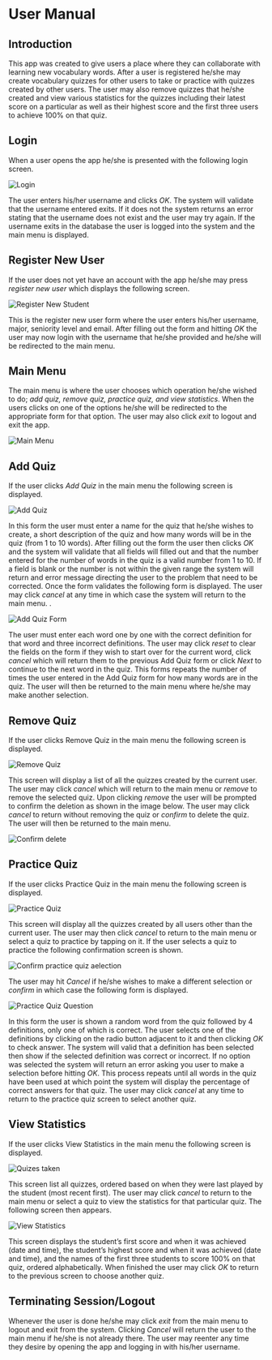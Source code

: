 # User Manual

## Introduction

This app was created to give users a place where they can collaborate with learning new vocabulary words. After a user is registered he/she may create vocabulary quizzes for other users to take or practice with quizzes created by other users. The user may also remove quizzes that he/she created and view various statistics for the quizzes including their latest score on a particular as well as their highest score and the first three users to achieve 100% on that quiz.

## Login

When a user opens the app he/she is presented with the following login screen.

![Login](design-doc/manual_images/login_man2.png)

The user enters his/her username and clicks *OK*. The system will validate that the username entered exits. If it does not the system returns an error stating that the username does not exist and the user may try again. If the username exits in the database the user is logged into the system and the main menu is displayed.

## Register New User

If the user does not yet have an account with the app he/she may press *register new user* which displays the following screen.

![Register New Student](design-doc/manual_images/register_man2.png)

This is the register new user form where the user enters his/her username, major, seniority level and email. After filling out the form and hitting *OK* the user may now login with the username that he/she provided and he/she will be redirected to the main menu.

## Main Menu

The main menu is where the user chooses which operation he/she wished to do; *add quiz, remove quiz, practice quiz, and view statistics*. When the users clicks on one of the options he/she will be redirected to the appropriate form for that option. The user may also click *exit* to logout and exit the app.

![Main Menu](design-doc/manual_images/mainMenu_man2.png)

## Add Quiz

If the user clicks *Add Quiz* in the main menu the following screen is displayed.

![Add Quiz](design-doc/manual_images/addQuiz_man2.png)

In this form the user must enter a name for the quiz that he/she wishes to create, a short description of the quiz and how many words will be in the quiz (from 1 to 10 words). After filling out the form the user then clicks *OK* and the system will validate that all fields will filled out and that the number entered for the number of words in the quiz is a valid number from 1 to 10. If a field is blank or the number is not within the given range the system will return and error message directing the user to the problem that need to be corrected. Once the form validates the following form is displayed. The user may click *cancel* at any time in which case the system will return to the main menu.     .

![Add Quiz Form](design-doc/manual_images/addQuizForm_man2.png)

The user must enter each word one by one with the correct definition for that word and three incorrect definitions. The user may click *reset* to clear the fields on the form if they wish to start over for the current word, click *cancel* which will return them to the previous Add Quiz form or click *Next* to continue to the next word in the quiz. This forms repeats the number of times the user entered in the Add Quiz form for how many words are in the quiz. The user will then be returned to the main menu where he/she may make another selection.

## Remove Quiz

If the user clicks Remove Quiz in the main menu the following screen is displayed.

![Remove Quiz](design-doc/manual_images/remove_man2.png)

This screen will display a list of all the quizzes created by the current user. The user may click *cancel* which will return to the main menu or *remove* to remove the selected quiz. Upon clicking *remove* the user will be prompted to confirm the deletion as shown in the image below. The user may click *cancel* to return without removing the quiz or *confirm* to delete the quiz. The user will then be returned to the main menu.

![Confirm delete](design-doc/manual_images/confirm_delete_man2.png)

## Practice Quiz

If the user clicks Practice Quiz in the main menu the following screen is displayed.

![Practice Quiz](design-doc/manual_images/practiceQuiz_man2.png)

This screen will display all the quizzes created by all users other than the current user. The user may then click *cancel* to return to the main menu or select a quiz to practice by tapping on it. If the user selects a quiz to practice the following confirmation screen is shown.

![Confirm practice quiz aelection](design-doc/manual_images/confirm_practice_man2.png)

The user may hit *Cancel* if he/she wishes to make a different selection or *confirm* in which case the following form is displayed.

![Practice Quiz Question](design-doc/manual_images/practiceQuestion_man.png)

In this form the user is shown a random word from the quiz followed by 4 definitions, only one of which is correct. The user selects one of the definitions by clicking on the radio button adjacent to it and then clicking *OK* to check answer. The system will valid that a definition has been selected then show if the selected definition was correct or incorrect. If no option was selected the system will return an error asking you user to make a selection before hitting *OK*. This process repeats until all words in the quiz have been used at which point the system will display the percentage of correct answers for that quiz. The user may click *cancel* at any time to return to the practice quiz screen to select another quiz. 

## View Statistics

If the user clicks View Statistics in the main menu the following screen is displayed.

![Quizes taken](design-doc/manual_images/stats_man2.png)

This screen list all quizzes, ordered based on when they were last played by the student (most recent first). The user may click *cancel* to return to the main menu or select a quiz to view the statistics for that particular quiz. The following screen then appears. 

![View Statistics](design-doc/manual_images/viewStats_man2.png)

This screen displays the student’s first score and when it was achieved (date and time), the student’s highest score and when it was achieved (date and time), and the names of the first three students to score 100% on that quiz, ordered alphabetically. When finished the user may click *OK* to return to the previous screen to choose another quiz.

## Terminating Session/Logout

Whenever the user is done he/she may click *exit* from the main menu to logout and exit from the system. Clicking *Cancel* will return the user to the main menu if he/she is not already there. The user may reenter any time they desire by opening the app and logging in with his/her username.


